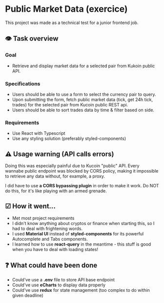 # Public Market Data (exercice)

This project was made as a technical test for a junior frontend job.

## 👁 Task overview

### Goal
* Retrieve and display market data for a selected pair from Kukoin public API.

### Specifications
* Users should be able to use a form to select the currency pair to query.
* Upon submitting the form, fetch public market data (tick, get 24h tick, trades) for the
  selected pair from Kucoin public REST api.
* Users should be able to sort trades data by time & filter based on side.

### Requirements
* Use React with Typescript
* Use any styling solution (preferably styled-components)

## ⚠ Usage warning (API calls errors)
Doing this was especially painful due to Kucoin "public" API. Every wannabe public endpoint was blocked by CORS policy, making it impossible to retrieve any data without, for example, a proxy.

I did have to use **a CORS bypassing plugin** in order to make it work. Do NOT do this, for it's like playing with an armed grenade.

## ☑ How it went...
* Met most project requirements
* I didn't know anything about cryptos or finance when starting this, so I had to deal with frightening words.
* I used **Material UI** instead of **styled-components** for its powerful Autocomplete and Tabs components.
* I learned how to use **react-query** in the meantime - this stuff is good when you have to deal with loading states!

## ❓ What could have been done
* Could've use a **.env** file to store API base endpoint
* Could've use **eCharts** to display data properly
* Could've use **redux** for state management (too complex to do within given deadline)
